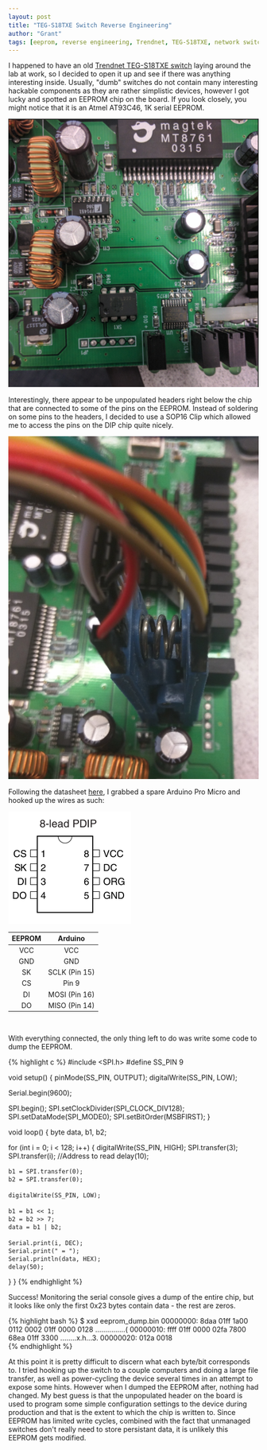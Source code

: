 ```yaml
---
layout: post
title: "TEG-S18TXE Switch Reverse Engineering"
author: "Grant"
tags: [eeprom, reverse engineering, Trendnet, TEG-S18TXE, network switch, Arduino]
---
```


I happened to have an old [Trendnet TEG-S18TXE switch](https://www.trendnet.com/products/proddetail?prod=185_TEG-S18TXE)
  laying around the lab at work, so I decided to open it up and see if there was
  anything interesting inside. Usually, "dumb" switches do not contain many interesting hackable components
  as they are rather simplistic devices, however I got lucky and spotted an EEPROM chip on the board. If you look closely,
  you might notice that it is an Atmel AT93C46, 1K serial EEPROM.

![Placeholder image](/assets/board1.png "Placeholder image")

Interestingly, there appear to be unpopulated headers right below the chip that are connected to some of the pins on the EEPROM.
  Instead of soldering on some pins to the headers, I decided to use a SOP16 Clip which allowed me to access the pins on the DIP chip quite nicely.

![Placeholder image](/assets/board2.png "Placeholder image")

Following the datasheet [here](http://www.atmel.com/Images/doc5140.pdf), I grabbed a spare Arduino Pro Micro and hooked up the wires as such:

![Placeholder image](/assets/chip1.png "Placeholder image")


| EEPROM | Arduino       |
|:------:|:-------------:|
| VCC    | VCC           |
| GND    | GND           |
| SK     | SCLK (Pin 15) |
| CS     | Pin 9         |
| DI     | MOSI (Pin 16) |
| DO     | MISO (Pin 14) |

<br>

With everything connected, the only thing left to do was write some code to dump the EEPROM.

{% highlight c %}
#include <SPI.h>
#define SS_PIN 9

void setup() {
  pinMode(SS_PIN, OUTPUT);
  digitalWrite(SS_PIN, LOW);

  Serial.begin(9600);

  SPI.begin();
  SPI.setClockDivider(SPI_CLOCK_DIV128);
  SPI.setDataMode(SPI_MODE0);
  SPI.setBitOrder(MSBFIRST);
}

void loop() {
  byte data, b1, b2;

  for (int i = 0; i < 128; i++) {
    digitalWrite(SS_PIN, HIGH);
    SPI.transfer(3);
    SPI.transfer(i); //Address to read
    delay(10);

    b1 = SPI.transfer(0);
    b2 = SPI.transfer(0);

    digitalWrite(SS_PIN, LOW);

    b1 = b1 << 1;
    b2 = b2 >> 7;
    data = b1 | b2;

    Serial.print(i, DEC);
    Serial.print(" = ");
    Serial.println(data, HEX);
    delay(50);
  }
}
{% endhighlight %}

  Success! Monitoring the serial console gives a dump of the entire chip, but it looks like only the first 0x23 bytes contain data - the rest are zeros.

{% highlight bash %}
$ xxd eeprom_dump.bin
00000000: 8daa 01ff 1a00 0112 0002 01ff 0000 0128  ...............(
00000010: ffff 01ff 0000 02fa 7800 68ea 01ff 3300  ........x.h...3.
00000020: 012a 0018   
{% endhighlight %}

  At this point it is pretty difficult to discern what each byte/bit corresponds to. I tried hooking up the switch to a couple computers and doing a large
  file transfer, as well as power-cycling the device several times in an attempt to expose some hints. However when I dumped the EEPROM after, nothing had changed.
  My best guess is that the unpopulated header on the board is used to program some simple configuration settings to the device during production and that is the extent
  to which the chip is written to. Since EEPROM has limited write cycles, combined with the fact that unmanaged switches don't really need to store persistant data, it
  is unlikely this EEPROM gets modified.